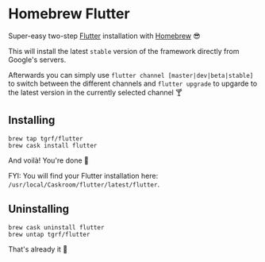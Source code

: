 # Homebrew Flutter 

Super-easy two-step [Flutter](https://flutter.dev) installation with [Homebrew](https://brew.sh) :sunglasses:

This will install the latest `stable` version of the framework directly from Google's servers.

Afterwards you can simply use `flutter channel [master|dev|beta|stable]` to switch between the different channels and `flutter upgrade` to upgarde to the latest version in the currently selected channel :cocktail:

## Installing

```
brew tap tgrf/flutter
brew cask install flutter
```

And voilà! You're done :tada:

FYI: You will find your Flutter installation here: `/usr/local/Caskroom/flutter/latest/flutter`.

## Uninstalling
```
brew cask uninstall flutter
brew untap tgrf/flutter
```

That's already it :put_litter_in_its_place:

